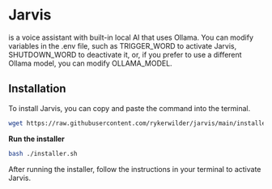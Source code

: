 # Jarvis
is a voice assistant with built-in local AI that uses Ollama. You can modify variables in the .env file, such as TRIGGER_WORD to activate Jarvis, SHUTDOWN_WORD to deactivate it, or, if you prefer to use a different Ollama model, you can modify OLLAMA_MODEL.

## Installation
To install Jarvis, you can copy and paste the command into the terminal.

```bash
wget https://raw.githubusercontent.com/rykerwilder/jarvis/main/installer.sh
```

**Run the installer**

```bash
bash ./installer.sh
```

After running the installer, follow the instructions in your terminal to activate Jarvis.